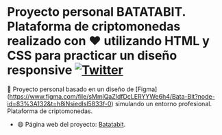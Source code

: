 # Proyecto personal BATATABIT. Plataforma de criptomonedas realizado con ♥ utilizando HTML y CSS para practicar un diseño responsive [![Twitter](https://img.shields.io/twitter/url?label=llina_gz&style=social&url=https%3A%2F%2Ftwitter.com%2Fllina_gz)](https://twitter.com/llina_gz)

🚀 Proyecto personal basado en un diseño de [Figma] (https://www.figma.com/file/sMmlQaZldfDcLERYYWe6h4/Bata-Bit?node-id=83%3A132&t=h8iNsiedIsl5833f-0) simulando un entorno profesional. Plataforma de criptomonedas.

- 😄 Página web del proyecto: [Batatabit]().
